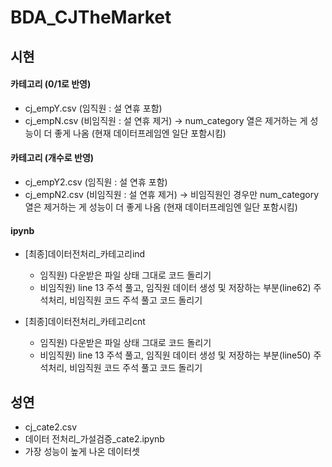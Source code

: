 # BDA_CJTheMarket

## 시현
#### 카테고리 (0/1로 반영)
- cj_empY.csv (임직원 : 설 연휴 포함)
- cj_empN.csv (비임직원 : 설 연휴 제거)
-> num_category 열은 제거하는 게 성능이 더 좋게 나옴 (현재 데이터프레임엔 일단 포함시킴)
#### 카테고리 (개수로 반영)
- cj_empY2.csv (임직원 : 설 연휴 포함)
- cj_empN2.csv (비임직원 : 설 연휴 제거)
-> 비임직원인 경우만 num_category 열은 제거하는 게 성능이 더 좋게 나옴 (현재 데이터프레임엔 일단 포함시킴)
#### ipynb
* [최종]데이터전처리_카테고리ind
  - 임직원) 다운받은 파일 상태 그대로 코드 돌리기
  - 비임직원) line 13 주석 풀고, 임직원 데이터 생성 및 저장하는 부분(line62) 주석처리, 비임직원 코드 주석 풀고 코드 돌리기

* [최종]데이터전처리_카테고리cnt
  - 임직원) 다운받은 파일 상태 그대로 코드 돌리기
  - 비임직원) line 13 주석 풀고, 임직원 데이터 생성 및 저장하는 부분(line50) 주석처리, 비임직원 코드 주석 풀고 코드 돌리기


## 성연
- cj_cate2.csv
- 데이터 전처리_가설검증_cate2.ipynb
- 가장 성능이 높게 나온 데이터셋
